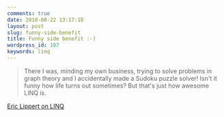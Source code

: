 ```yaml
---
comments: true
date: 2010-08-22 13:17:18
layout: post
slug: funny-side-benefit
title: Funny side benefit :-)
wordpress_id: 187
keywords: linq
---
```


> There I was, minding my own business, trying to solve problems in graph theory and I accidentally made a Sudoku puzzle solver! Isn't it funny how life turns out sometimes? But that's just how awesome LINQ is.

[Eric Lippert on LINQ](http://blogs.msdn.com/b/ericlippert/archive/2010/07/29/graph-colouring-part-five.aspx)
